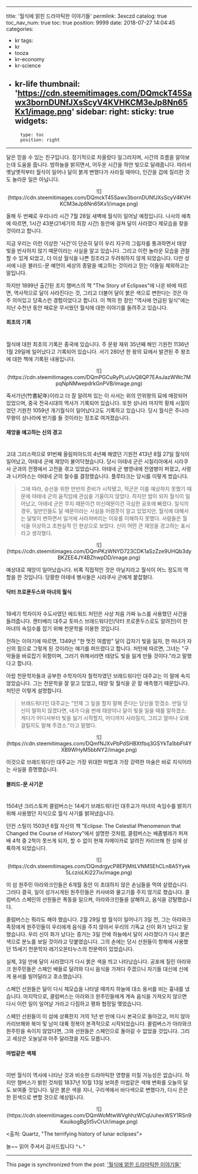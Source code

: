 
---
title: '월식에 얽힌 드라마틱한 이야기들'
permlink: 3exczd
catalog: true
toc_nav_num: true
toc: true
position: 9999
date: 2018-07-27 14:04:45
categories:
- kr
tags:
- kr
- tooza
- kr-economy
- kr-science
- kr-life
thumbnail: 'https://cdn.steemitimages.com/DQmckT45Sawx3bornDUNfJXsScyV4KVHKCM3eJp8Nn65Kx1/image.png'
sidebar:
    right:
        sticky: true
widgets:
    -
        type: toc
        position: right
---


달은 믿을 수 있는 친구입니다. 정기적으로 차올랐다 일그러지며, 시간의 흐름을 알아보는데 도움을 줍니다. 밤하늘을 밝히면서, 어두운 시간을 하얀 빛으로 달래줍니다. 따라서 옛날옛적부터 월식이 일어나 달이 붉게 변했다가 사라질 때마다, 인간을 겁에 질리한 것도 놀라운 일은 아닙니다. 

<center>
![](https://cdn.steemitimages.com/DQmckT45Sawx3bornDUNfJXsScyV4KVHKCM3eJp8Nn65Kx1/image.png)
</center>

올해 두 번째로 우리나라 시간 7월 28일 새벽에 월식이 일어날 예정입니다. 나사의 예측에 따르면, 1시간 43분(21세기의 최장 시간) 동안에 걸쳐 달이 사라졌다 제모습을 찾을 것이라고 합니다. 

지금 우리는 이런 이상한 '사건'이 단순히 달이 우리 지구의 그림자를 통과하면서 태양 빛을 반사하지 않기 때문이라는 사실을 알고 있습니다. 그리고 이런 놀라운 모습을 관찰할 수 있게 되었고, 더 이상 월식을 나쁜 징조라고 두려워하지 않게 되었습니다. 다만 성서에 나온 블러드-문 예언이 세상의 종말을 예고하는 것이라고 믿는 이들일 제외하고는 말입니다. 

하지만 1899년 출간된 조지 챔버스의 책 "The Story of Eclipses"에 나온 바에 따르면, 역사적으로 달이 사라진다는 것, 그리고 더불어 달이 붉은 색으로 변한다는 것은 아주 의미있고 당혹스런 경험이었다고 합니다. 이 책의 한 장인 "역사에 언급된 일식"에는 지난 수천년 동안 때로운 무서웠던 월식에 대한 이야기를 들려주고 있습니다.

#### 최초의 기록
#
월식에 대한 최초의 기록은 중국에 있습니다.  주 문왕 재위 35년째 해인 기원전 1136년 1월 29일에 일어났다고 기록되어 있습니다. 서기 280년 한 왕의 묘에서 발견된 주 왕조에 대한 책에 기록된 내용입니다. 

<center>
![](https://cdn.steemitimages.com/DQmPGCuRyPLuUvQ8QP7EAsJazWWc7MpqNpNMwepdrkGnPVB/image.png)
</center>

죽서기년(竹書紀年)이라고 더 잘 알려져 있는 이 사서는 위의 안위왕의 묘에 매장되어 있었으며,  중국 전국시대의 역사가 기록되어 있습니다. 또한 상나라 마지막 황제 시절이었던 기원전 1059년 개기월식이 일어났다고도 기록하고 있습니다. 당시 월식은 주나라 무왕이 상나라에 반기를 들 것이라는 징조로 여겨졌습니다. 

#### 재앙을 예고하는 신의 경고
#
고대 그리스력으로 91번째 올림피아드의 4년째 해였던 기원전 413년 8월 27일 월식이 일어났고, 아테네 군에 재앙이 불어닥쳤습니다. 당시 아테네 군은 시칠리아에서 시라쿠사 군과의 전쟁에서 고전을 겪고 있었습니다. 아테네 군 병영내에 전염병이 퍼졌고, 사령과 니키아스는 아테네 군의 철수를 결정했습니다.  플루타크는 당시를 이렇게 썼습니다.

> 그에 따라, 승선을 위한 만반의 준비가 시작됐고, 적군은 이를 예상하지 못했기 때문에 아테네 군의 움직임에 관심을 기울이지 않았다. 하지만 밤이 되자 월식이 일어났고, 아테네 군은 무지 때문이건 미신때문이건 극심한 공포에 빠졌다. 일식의 경우, 일반인들도 달 때문이라는 사실을 어렴풋이 알고 있었지만, 월식에 대해서는 달빛이 변하면서 일거에 사라져버리는 이유를 이해하지 못했다. 사람들은 월식을 이상하고 초현실적 인 현상으로 보았다. 신이 어떤 큰 재앙을 경고하는 표시라고 생각했다.

<center>
![](https://cdn.steemitimages.com/DQmPKzWNYD723CDK1aSzZze9UHQb3dyBKZEE4JY4BZhwpDD/image.png)
</center>

예상대로 재앙이 일어났습니다. 비록 직접적인 것은 아닐지라고 월식이 어느 정도의 역할을 한 것입니다. 당황한 아테네 병사들은 시라쿠사 군에게 붙잡혔다.

#### 닥터 프로푼두스와 마녀의 월식
#
19세기 학자이자 수도사였던  에드워드 처턴은 사상 처음 가짜 뉴스를 사용했던 사건을 들려줍니다. 캔터베리 대주교 토마스 브래드워다인(닥터 프로푼두스로도 알려진)이 한 마녀의 속임수를 잡기 위해 천문학을 이용한 것입니다. 

전하는 이야기에 따르면, 1349년 "한 멋진 여름밤" 달이 갑자기 빛을 잃자, 한 마녀가 자신의 힘으로 그렇게 된 것이라는 얘기를 퍼뜨렸다고 합니다. 처턴에 따르면, 그녀는 "구악들을 바로잡기 위함이며, 그러기 위해서라면 태양도 빛을 잃게 만들 것이다."라고 말했다고 합니다. 

아랍 천문학자들과 공부한 수학자이자 철학자였던 브래드워다인 대주교는 이 말에 속지 않았습니다. 그는 천문학을 잘 알고 있었고, 태양 및 월식을 곧 잘 예측했기 때문입니다. 처턴은 이렇게 설명합니다.

> 브래드워다인 대주교는 "언제 그 일을 할지 말해 준다는 당신을 믿겠소. 만일 당신이 말하지 않겠다면, 내가 다음 번에 태양이나 달이 빛을 일을 때를 말하겠소. 게다가 어디서부터 빛을 잃기 시작할지, 어디까지 사라질지, 그리고 얼마나 오래 걸릴지도 말해 주겠소."라고 말했다. 

<center>
![](https://cdn.steemitimages.com/DQmfNJXvPbPdSHBXtfbq3GSYkTa1bbFt4YXB9WHyM5bbNY2/image.png)
</center>

이것으로 브래드워다인 대주교는 가장 위대한 마법과 가장 강력한 마술은 바로 지식이라는 사실을 증명했습니다.

#### 블러드-문 사기꾼
#
1504년 크리스토퍼 콜럼버스는 14세기 브래드워다인 대주교가 마녀의 속임수를 밝히기 위해 사용했던 지식으로 월식 사기를 밝혀냈습니다.

던컨 스틸이 1503년 6월 자신의 책 "Eclipse: The Celestial Phenomenon that Changed the Course of History"에서 설명한 것처럼, 콜럼버스는 배좀벌레가 퍼져 배 4척 중 2척이 못쓰게 되자, 할 수 없이 현재 자메이카로 알려진 카리브해 한 섬에 상륙하게 되었습니다. 

<center>
![](https://cdn.steemitimages.com/DQmdrgycP8EPjMitLVNMSEhCLn8A5Yyek5LczioLKi227ix/image.png)
</center>

이 섬 원주민 아라와크인들은 6개월 동안 이 초대하지 않은 손님들을 먹여 살렸습니다. 그러다 결국, 일이 성가시게된 원주민들은 카사바와 물고기를 주지 않기로 했습니다. 콜럼버스 스페인의 선원들은 폭동을 일으켜, 아라와크인들을 살해하고, 음식을 강탈했습니다. 

콜럼버스는 뭐라도 해야 했습니다. 2월 29일 밤 월식이 일어나기 3일 전, 그는 아라와크 족장에게 원주민들이 우리에게 음식을 주지 않아서 우리의 기독교 신이  화가 났다고 말했습니다. 우리 신이 화가 났다는 증거는 3일 안에 하늘에서 달이 사라졌다가 다시 붉은 색으로 분노를 보일 것이라고 덧붙였습니다. 그의 손에는 당시 선원들이 항해에 사용했던 15세기 천문학자 레기오몬타누스의 천문력이 있었습니다.

실제, 3일 만에 달이 사라졌다가 다시 붉은 색을 띄고 나타났습니다. 공포에 질린 아라와크 원주민들은  스페인 배들로 달려와 다시 음식을 가져다 주겠으니 자기들 대신에 신에게 용서를 빌어달라고 호소했습니다.

스페인 선원들은 달이 다시 제모습을 나타낼 때까지 하늘에 대소 용서를 비는 흉내를 냈습니다.  마지막으로, 콜럼버스는 아라와크 원주민들에게 계속 음식을 가져오지 않으면 다시 이런 일이 일어날 거라고 다짐하고 평화 협정일 맺었습니다.

스페인 선원들이 이 섬에 상륙한지 거의 1년 반 만에 다시 본국으로 돌아갔고, 머지 않아 카리브해와 북미 및 남미 대륙 정복이 본격적으로 시작되었습니다. 콜럼버스가 아라와크 원주민을 속이지 않았다면, 그와 선원들은 스페인으로 돌아갈 수 없었을 것입니다. 그리고 세상은 오늘날과 아주 달라졌을 지도 모릅니다.

#### 마법같은 색채
#
이번 월식이 역사에 나타난 것과 비슷한 드라마틱한 영향을 미칠 가능성은 없습니다.  하지만 챔버스가 밝힌 것처럼 1837년 10월 13일 보여준 마법같은 색채 변화를 오늘의 달도 보여줄 것입니다.  달은 붉은 색을 지나, 구리색에서 바다색으로 변했다가, 다시 은은한 흰색으로 변할 것으로 예상됩니다. 

<center>
![](https://cdn.steemitimages.com/DQmWoMtwWVghhzWCqUuhexWSY1RSn9KxuikogBg5t5vCrUr/image.png)
</center>

<출처: Quartz, "The terrifying history of lunar eclipses">

늘~~ 읽어 주셔서 감사드립니다 ^ㄴ^

- - -

This page is synchronized from the post: ['월식에 얽힌 드라마틱한 이야기들'](https://steemit.com/@pius.pius/3exczd)
